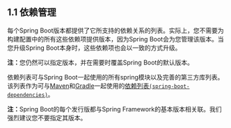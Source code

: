 <h2>1.1 依赖管理</h2>

每个Spring Boot版本都提供了它所支持的依赖关系的列表。实际上，您不需要为构建配置中的所有这些依赖项提供版本，因为Spring Boot会为您管理该版本。当您升级Spring Boot本身时，这些依赖项也会以一致的方式升级。

<b>注：</b>您仍然可以指定版本，并在需要时覆盖Spring Boot的默认版本。

依赖列表可与Spring Boot一起使用的所有spring模块以及完善的第三方库列表。该列表作为可与[Maven](https://docs.spring.io/spring-boot/docs/current/reference/html/using-spring-boot.html#using-boot-maven-parent-pom)和[Gradle](https://docs.spring.io/spring-boot/docs/current/reference/html/using-spring-boot.html#using-boot-gradle)一起使用的[依赖列表```(spring-boot-dependencies)```](http://docs.spring.io/spring-boot/docs/current-SNAPSHOT/reference/htmlsingle/#using-boot-maven-without-a-parent)。

<b>注：</b>Spring Boot的每个发行版都与Spring Framework的基本版本相关联。我们强烈建议您不要指定其版本。
